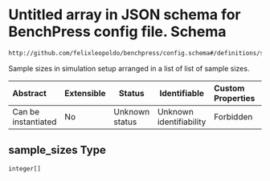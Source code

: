 # Untitled array in JSON schema for BenchPress config file. Schema

```txt
http://github.com/felixleopoldo/benchpress/config.schema#/definitions/standard_sampling/properties/sample_sizes
```

Sample sizes in simulation setup arranged in a list of list of sample sizes.


| Abstract            | Extensible | Status         | Identifiable            | Custom Properties | Additional Properties | Access Restrictions | Defined In                                                               |
| :------------------ | ---------- | -------------- | ----------------------- | :---------------- | --------------------- | ------------------- | ------------------------------------------------------------------------ |
| Can be instantiated | No         | Unknown status | Unknown identifiability | Forbidden         | Allowed               | none                | [config.schema.json\*](../out/config.schema.json "open original schema") |

## sample_sizes Type

`integer[]`
